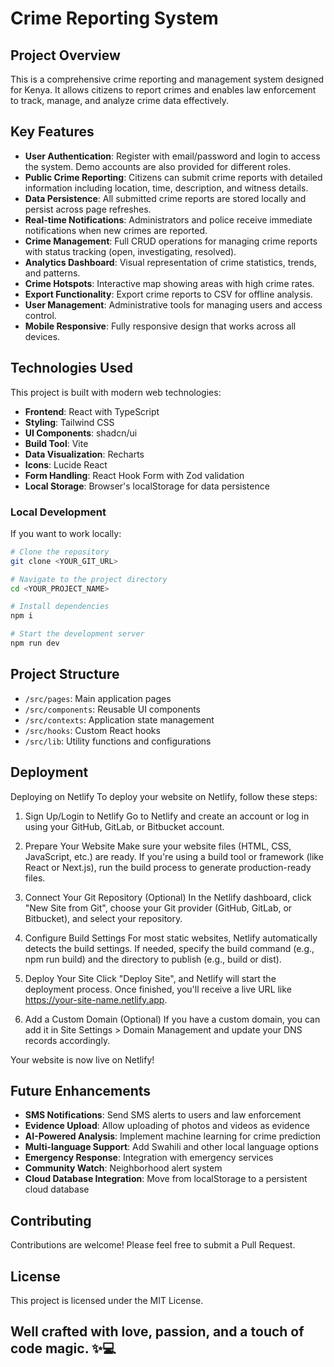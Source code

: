 
# Crime Reporting System

## Project Overview

This is a comprehensive crime reporting and management system designed for Kenya. It allows citizens to report crimes and enables law enforcement to track, manage, and analyze crime data effectively.

## Key Features

- **User Authentication**: Register with email/password and login to access the system. Demo accounts are also provided for different roles.
- **Public Crime Reporting**: Citizens can submit crime reports with detailed information including location, time, description, and witness details.
- **Data Persistence**: All submitted crime reports are stored locally and persist across page refreshes.
- **Real-time Notifications**: Administrators and police receive immediate notifications when new crimes are reported.
- **Crime Management**: Full CRUD operations for managing crime reports with status tracking (open, investigating, resolved).
- **Analytics Dashboard**: Visual representation of crime statistics, trends, and patterns.
- **Crime Hotspots**: Interactive map showing areas with high crime rates.
- **Export Functionality**: Export crime reports to CSV for offline analysis.
- **User Management**: Administrative tools for managing users and access control.
- **Mobile Responsive**: Fully responsive design that works across all devices.

## Technologies Used

This project is built with modern web technologies:

- **Frontend**: React with TypeScript
- **Styling**: Tailwind CSS
- **UI Components**: shadcn/ui
- **Build Tool**: Vite
- **Data Visualization**: Recharts
- **Icons**: Lucide React
- **Form Handling**: React Hook Form with Zod validation
- **Local Storage**: Browser's localStorage for data persistence

### Local Development

If you want to work locally:

```sh
# Clone the repository
git clone <YOUR_GIT_URL>

# Navigate to the project directory
cd <YOUR_PROJECT_NAME>

# Install dependencies
npm i

# Start the development server
npm run dev
```

## Project Structure

- `/src/pages`: Main application pages
- `/src/components`: Reusable UI components
- `/src/contexts`: Application state management
- `/src/hooks`: Custom React hooks
- `/src/lib`: Utility functions and configurations

## Deployment
Deploying on Netlify
To deploy your website on Netlify, follow these steps:

1. Sign Up/Login to Netlify
Go to Netlify and create an account or log in using your GitHub, GitLab, or Bitbucket account.

2. Prepare Your Website
Make sure your website files (HTML, CSS, JavaScript, etc.) are ready. If you're using a build tool or framework (like React or Next.js), run the build process to generate production-ready files.

3. Connect Your Git Repository (Optional)
In the Netlify dashboard, click "New Site from Git", choose your Git provider (GitHub, GitLab, or Bitbucket), and select your repository.

4. Configure Build Settings
For most static websites, Netlify automatically detects the build settings. If needed, specify the build command (e.g., npm run build) and the directory to publish (e.g., build or dist).

5. Deploy Your Site
Click "Deploy Site", and Netlify will start the deployment process. Once finished, you'll receive a live URL like https://your-site-name.netlify.app.

6. Add a Custom Domain (Optional)
If you have a custom domain, you can add it in Site Settings > Domain Management and update your DNS records accordingly.

Your website is now live on Netlify!

## Future Enhancements

- **SMS Notifications**: Send SMS alerts to users and law enforcement
- **Evidence Upload**: Allow uploading of photos and videos as evidence
- **AI-Powered Analysis**: Implement machine learning for crime prediction
- **Multi-language Support**: Add Swahili and other local language options
- **Emergency Response**: Integration with emergency services
- **Community Watch**: Neighborhood alert system
- **Cloud Database Integration**: Move from localStorage to a persistent cloud database

## Contributing

Contributions are welcome! Please feel free to submit a Pull Request.

## License

This project is licensed under the MIT License.

## Well crafted with love, passion, and a touch of code magic. ✨💻
